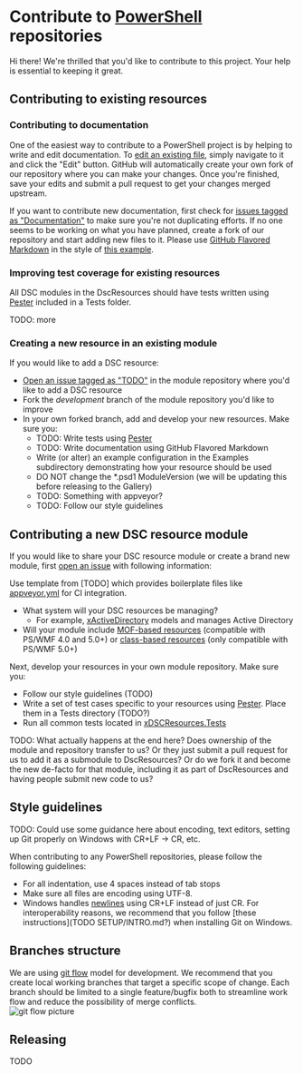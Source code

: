 # Contribute to [PowerShell](https://github.com/powershell) repositories

Hi there! We're thrilled that you'd like to contribute to this project. Your help is essential to keeping it great. 


## Contributing to existing resources

### Contributing to documentation
One of the easiest way to contribute to a PowerShell project is by helping to write and edit documentation. To [edit an existing file](https://help.github.com/articles/editing-files-in-another-user-s-repository/), simply navigate to it and click the "Edit" button. GitHub will automatically create your own fork of our repository where you can make your changes. Once you're finished, save your edits and submit a pull request to get your changes merged upstream. 

If you want to contribute new documentation, first check for [issues tagged as "Documentation"](https://github.com/PowerShell/DscResources/labels/documentation) to make sure you're not duplicating efforts. If no one seems to be working on what you have planned, create a fork of our repository and start adding new files to it. Please use [GitHub Flavored Markdown](https://help.github.com/articles/github-flavored-markdown/) in the style of [this example](DscResourcesExampleHelp.md).

### Improving test coverage for existing resources

All DSC modules in the DscResources should have tests written using [Pester](TODO) included in a Tests folder. 

TODO: more


### Creating a new resource in an existing module

If you would like to add a DSC resource:
* [Open an issue tagged as "TODO"](TODO) in the module repository where you'd like to add a DSC resource
* Fork the *development* branch of the module repository you'd like to improve
* In your own forked branch, add and develop your new resources. Make sure you:
    - TODO: Write tests using [Pester](TODO)
    - TODO: Write documentation using GitHub Flavored Markdown 
    - Write (or alter) an example configuration in the Examples subdirectory demonstrating how your resource should be used
    - DO NOT change the *.psd1 ModuleVersion (we will be updating this before releasing to the Gallery)
    - TODO: Something with appveyor?
    - TODO: Follow our style guidelines


## Contributing a new DSC resource module

If you would like to share your DSC resource module or create a brand new module, first [open an issue](TODO) with following information:

Use template from [TODO] which provides boilerplate files like [appveyor.yml](appveyor.yml) for CI integration.

* What system will your DSC resources be managing?
    - For example, [xActiveDirectory](https://github.com/powershell/xActiveDirectory) models and manages Active Directory
* Will your module include [MOF-based resources](TODO) (compatible with PS/WMF 4.0 and 5.0+) or [class-based resources](TODO) (only compatible with PS/WMF 5.0+)

Next, develop your resources in your own module repository. Make sure you:

* Follow our style guidelines (TODO)
* Write a set of test cases specific to your resources using [Pester](TODO). Place them in a Tests directory (TODO?)
* Run all common tests located in [xDSCResources.Tests](https://github.com/PowerShell/xDSCResources.Tests)

TODO: What actually happens at the end here? Does ownership of the module and repository transfer to us? Or they just submit a pull request for us to add it as a submodule to DscResources? Or do we fork it and become the new de-facto for that module, including it as part of DscResources and having people submit new code to us? 


## Style guidelines

TODO: Could use some guidance here about encoding, text editors, setting up Git properly on Windows with CR+LF -> CR, etc. 

When contributing to any PowerShell repositories, please follow the following guidelines: 

* For all indentation, use 4 spaces instead of tab stops
* Make sure all files are encoding using UTF-8. 
* Windows handles [newlines](http://en.wikipedia.org/wiki/Newline) using CR+LF instead of just CR. For interoperability reasons, we recommend that you follow [these instructions](TODO SETUP/INTRO.md?) when installing Git on Windows. 

## Branches structure

We are using [git flow](http://nvie.com/posts/a-successful-git-branching-model/) model for development.
We recommend that you create local working branches that target a specific scope of change. 
Each branch should be limited to a single feature/bugfix both to streamline work flow and reduce the possibility of merge conflicts.  
![git flow picture](http://nvie.com/img/git-model@2x.png)

## Releasing

TODO

